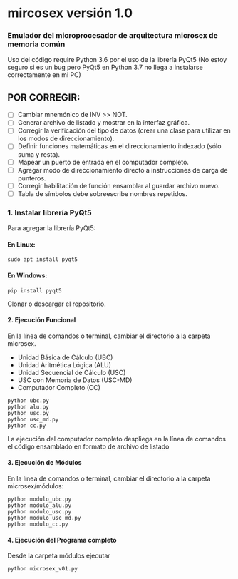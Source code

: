 # mircosex versión 1.0
### Emulador del microprocesador de arquitectura microsex de memoria común

Uso del código require Python 3.6 por el uso de la librería PyQt5
(No estoy seguro si es un bug pero PyQt5 en Python 3.7 no llega a instalarse correctamente en mi PC)

## POR CORREGIR:

- [ ] Cambiar mnemónico de INV >> NOT.
- [ ] Generar archivo de listado y mostrar en la interfaz gráfica.
- [ ] Corregir la verificación del tipo de datos (crear una clase para utilizar en los modos de direccionamiento).
- [ ] Definir funciones matemáticas en el direccionamiento indexado (sólo suma y resta).
- [ ] Mapear un puerto de entrada en el computador completo.
- [ ] Agregar modo de direccionamiento directo a instrucciones de carga de punteros.
- [ ] Corregir habilitación de función ensamblar al guardar archivo nuevo.
- [ ] Tabla de símbolos debe sobreescribe nombres repetidos.

### 1. Instalar librería PyQt5

Para agregar la librería PyQt5:

#### En Linux:

    sudo apt install pyqt5

#### En Windows:

    pip install pyqt5
  
Clonar o descargar el repositorio.
  
#### 2. Ejecución Funcional

En la línea de comandos o terminal, cambiar el directorio a la carpeta microsex.

- Unidad Básica de Cálculo (UBC)
- Unidad Aritmética Lógica (ALU)
- Unidad Secuencial de Cálculo (USC)
- USC con Memoria de Datos (USC-MD)
- Computador Completo (CC)

```
python ubc.py
python alu.py
python usc.py 
python usc_md.py
python cc.py
```

La ejecución del computador completo despliega en la línea de comandos el código ensamblado en formato de archivo de listado


#### 3. Ejecución de Módulos

En la línea de comandos o terminal, cambiar el directorio a la carpeta microsex/módulos:

```  
python modulo_ubc.py
python modulo_alu.py
python modulo_usc.py
python modulo_usc_md.py
python modulo_cc.py
```

#### 4. Ejecución del Programa completo

Desde la carpeta módulos ejecutar

    python microsex_v01.py
